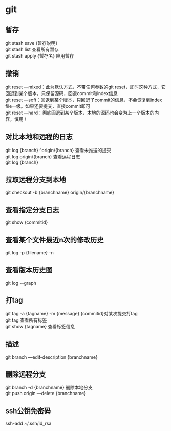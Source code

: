 # git

## 暂存   

git stash save {暂存说明}   
git stash list 查看所有暂存    
git stash apply {暂存名}    应用暂存    

## 撤销   

git reset —mixed：此为默认方式，不带任何参数的git reset，即时这种方式，它回退到某个版本，只保留源码，回退commit和index信息   
git reset —soft：回退到某个版本，只回退了commit的信息，不会恢复到index file一级。如果还要提交，直接commit即可   
git reset  —hard：彻底回退到某个版本，本地的源码也会变为上一个版本的内容，慎用！   

## 对比本地和远程的日志   

git log {branch} ^origin/{branch}        查看未推送的提交   
git log origin/{branch}                  查看远程日志   
git log {branch}                                      

## 拉取远程分支到本地   

git checkout -b {branchname} origin/{branchname}

## 查看指定分支日志   

git  show {commitid}    

## 查看某个文件最近n次的修改历史   

git log -p {filename} -n

## 查看版本历史图

git log --graph

## 打tag   

git tag -a {tagname} -m {message} {commitid}对某次提交打tag    
git tag                                     查看所有标签   
git show {tagname}                          查看标签信息   

## 描述   

git branch —edit-description {branchname}

## 删除远程分支   

git branch -d {branchname} 删除本地分支   
git push origin —delete {branchname}

## ssh公钥免密码

ssh-add ~/.ssh/id_rsa